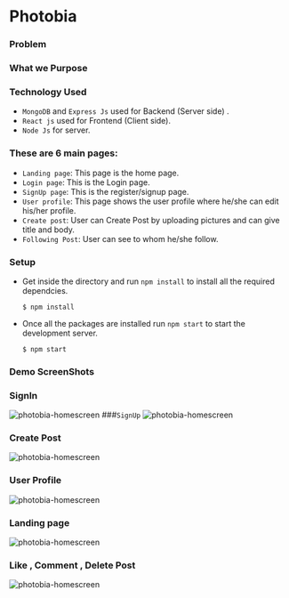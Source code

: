 # Photobia
### Problem 
### What we Purpose
### Technology Used
- `MongoDB` and `Express Js` used for Backend (Server side) . 
- `React js` used for Frontend (Client side).
- `Node Js` for server.
### These are 6 main pages:
- `Landing page`: This page is the home page.
- `Login page`: This is the Login page.
- `SignUp page`: This is the register/signup page.
- `User profile`: This page shows the user profile where he/she can edit his/her profile.
-  `Create post`: User can Create Post by uploading pictures and can give title and body.
- `Following Post`: User can see to whom he/she follow.
 
### Setup
- Get inside the directory and run `npm install` to install all the required dependcies.
  ```
  $ npm install
  ```
- Once all the packages are installed run `npm start` to start the development server.
  ```
  $ npm start
  ```
### Demo ScreenShots
### SignIn
![photobia-homescreen](https://imgur.com/T4O59mg.png)
###```SignUp```
![photobia-homescreen](https://imgur.com/5RIK6R9.png)
### Create Post
![photobia-homescreen](https://imgur.com/r8Pku6D.png)
### User Profile
![photobia-homescreen](https://imgur.com/uNcR4cr.png)
### Landing page
![photobia-homescreen](https://i.imgur.com/s6jzCUj.png)
### Like , Comment , Delete Post
![photobia-homescreen](https://imgur.com/xg1cxAr.png)

